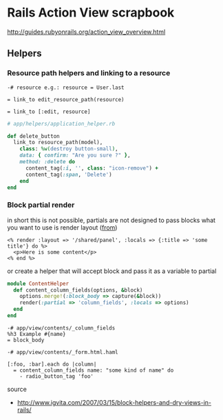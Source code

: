 # Rails Action View scrapbook

http://guides.rubyonrails.org/action_view_overview.html


## Helpers

### Resource path helpers and linking to a resource

```haml
-# resource e.g.: resource = User.last

= link_to edit_resource_path(resource)

= link_to [:edit, resource]
```

```ruby
# app/helpers/application_helper.rb

def delete_button
  link_to resource_path(model), 
    class: %w(destroy button-small),
    data: { confirm: "Are you sure ?" },
    method: :delete do
      content_tag(:i, '', class: "icon-remove") +
      content_tag(:span, 'Delete')
    end
end
```

### Block partial render 

in short this is not possible, partials are not designed to pass blocks what you want to use is render layout 
([from](http://stackoverflow.com/questions/2951105/rails-render-partial-with-block))

```erb
<% render :layout => '/shared/panel', :locals => {:title => 'some title'} do %>
  <p>Here is some content</p>
<% end %>
```

or create a helper that will accept block and pass it as a variable to partial 

```ruby
module ContentHelper
  def content_column_fields(options, &block)
    options.merge!(:block_body => capture(&block))
    render(:partial => 'column_fields', :locals => options)
  end
end
```

```haml
-# app/view/contents/_column_fields
%h3 Example #{name}
= block_body

-# app/view/contents/_form.html.haml

[:foo, :bar].each do |column|
  = content_column_fields name: "some kind of name" do
    - radio_button_tag 'foo'
```

source 

* http://www.igvita.com/2007/03/15/block-helpers-and-dry-views-in-rails/
